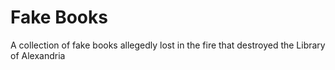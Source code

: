# Fake Books

A collection of fake books allegedly lost in the fire that destroyed the Library of Alexandria